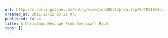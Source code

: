 ```yaml
---
url: http://m.rollingstone.com/entry/view/id/20651/pn/all/p/0/?KSID=1cdff6c5e9a4ac736503d11559ae787e
created_at: 2011-12-22 23:21 UTC
published: false
title: A Christmas Message From America’s Rich
tags: []
---
```



